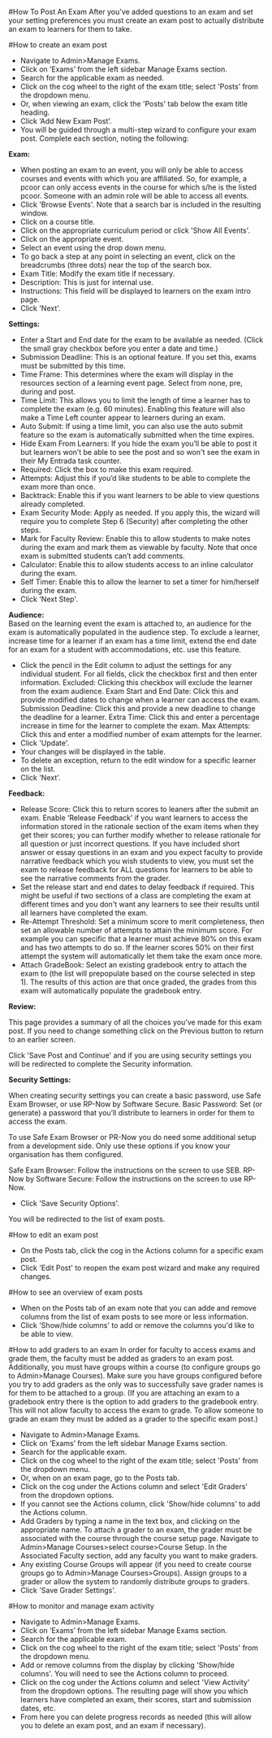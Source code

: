 #How To Post An Exam
After you've added questions to an exam and set your setting preferences you must create an exam post to actually distribute an exam to learners for them to take.

#How to create an exam post
* Navigate to Admin>Manage Exams.
* Click on ‘Exams’ from the left sidebar Manage Exams section.
* Search for the applicable exam as needed.
* Click on the cog wheel to the right of the exam title; select 'Posts' from the dropdown menu.
* Or, when viewing an exam, click the 'Posts' tab below the exam title heading.
* Click ‘Add New Exam Post’.
* You will be guided through a multi-step wizard to configure your exam post.  Complete each section, noting the following:  

**Exam:**  

* When posting an exam to an event, you will only be able to access courses and events with which you are affiliated.  So, for example, a pcoor can only access events in the course for which s/he is the listed pcoor.  Someone with an admin role will be able to access all events.  
* Click 'Browse Events'.  Note that a search bar is included in the resulting window.
* Click on a course title.
* Click on the appropriate curriculum period or click 'Show All Events'.  
* Click on the appropriate event.
* Select an event using the drop down menu.  
* To go back a step at any point in selecting an event, click on the breadcrumbs (three dots) near the top of the search box.
* Exam Title: Modify the exam title if necessary.
* Description: This is just for internal use.
* Instructions: This field will be displayed to learners on the exam intro page.
* Click 'Next'.  

**Settings:**  

* Enter a Start and End date for the exam to be available as needed. (Click the small gray checkbox before you enter a date and time.)  
* Submission Deadline: This is an optional feature.  If you set this, exams must be submitted by this time.
* Time Frame: This determines where the exam will display in the resources section of a learning event page. Select from none, pre, during and post.
* Time Limit: This allows you to limit the length of time a learner has to complete the exam (e.g. 60 minutes).  Enabling this feature will also make a Time Left counter appear to learners during an exam.  
* Auto Submit: If using a time limit, you can also use the auto submit feature so the exam is automatically submitted when the time expires.  
* Hide Exam From Learners: If you hide the exam you’ll be able to post it but learners won’t be able to see the post and so won't see the exam in their My Entrada task counter.  
* Required: Click the box to make this exam required.
* Attempts: Adjust this if you’d like students to be able to complete the exam more than once.
* Backtrack: Enable this if you want learners to be able to view questions already completed.
* Exam Security Mode: Apply as needed.  If you apply this, the wizard will require you to complete Step 6 (Security) after completing the other steps.
* Mark for Faculty Review: Enable this to allow students to make notes during the exam and mark them as viewable by faculty.  Note that once exam is submitted students can’t add comments.
* Calculator: Enable this to allow students access to an inline calculator during the exam.
* Self Timer: Enable this to allow the learner to set a timer for him/herself during the exam.
* Click 'Next Step'.  

**Audience:**  
Based on the learning event the exam is attached to, an audience for the exam is automatically populated in the audience step.  To exclude a learner, increase time for a learner if an exam has a time limit, extend the end date for an exam for a student with accommodations, etc. use this feature.  

* Click the pencil in the Edit column to adjust the settings for any individual student.  For all fields, click the checkbox first and then enter information.
Excluded: Clicking this checkbox will exclude the learner from the exam audience.
Exam Start and End Date: Click this and provide modified dates to change when a learner can access the exam.
Submission Deadline: Click this and provide a new deadline to change the deadline for a learner.
Extra Time: Click this and enter a percentage increase in time for the learner to complete the exam.
Max Attempts: Click this and enter a modified number of exam attempts for the learner.
* Click 'Update'.
* Your changes will be displayed in the table.
* To delete an exception, return to the edit window for a specific learner on the list.
* Click 'Next'.  

**Feedback:**  

* Release Score: Click this to return scores to leaners after the submit an exam.  Enable ‘Release Feedback’ if you want learners to access the information stored in the rationale section of the exam items when they get their scores; you can further modify whether to release rationale for all question or just incorrect questions.  If you have included short answer or essay questions in an exam and you expect faculty to provide narrative feedback which you wish students to view, you must set the exam to release feedback for ALL questions for learners to be able to see the narrative comments from the grader.
* Set the release start and end dates to delay feedback if required.  This might be useful if two sections of a class are completing the exam at different times and you don't want any learners to see their results until all learners have completed the exam.
* Re-Attempt Threshold: Set a minimum score to merit completeness, then set an allowable number of attempts to attain the minimum score.  For example you can specific that a learner must achieve 80% on this exam and has two attempts to do so.  If the learner scores 50% on their first attempt the system will automatically let them take the exam once more.
* Attach GradeBook: Select an existing gradebook entry to attach the exam to (the list will prepopulate based on the course selected in step 1).  The results of this action are that once graded, the grades from this exam will automatically populate the gradebook entry.  

**Review:**  

This page provides a summary of all the choices you’ve made for this exam post.  If you need to change something click on the Previous button to return to an earlier screen.

Click 'Save Post and Continue' and if you are using security settings you will be redirected to complete the Security information.

**Security Settings:**  

When creating security settings you can create a basic password, use Safe Exam Browser, or use RP-Now by Software Secure.
Basic Password: Set (or generate) a password that you’ll distribute to learners in order for them to access the exam.

To use Safe Exam Browser or PR-Now you do need some additional setup from a development side.  Only use these options if you know your organisation has them configured.

Safe Exam Browser: Follow the instructions on the screen to use SEB.
RP-Now by Software Secure: Follow the instructions on the screen to use RP-Now.  
* Click 'Save Security Options'.

You will be redirected to the list of exam posts.

#How to edit an exam post  
* On the Posts tab, click the cog in the Actions column for a specific exam post.  
* Click 'Edit Post' to reopen the exam post wizard and make any required changes.

#How to see an overview of exam posts  
* When on the Posts tab of an exam note that you can adde and remove columns from the list of exam posts to see more or less information.  
* Click 'Show/hide columns' to add or remove the columns you'd like to be able to view.  

#How to add graders to an exam
In order for faculty to access exams and grade them, the faculty must be added as graders to an exam post.  Additionally, you must have groups within a course (to configure groups go to Admin>Manage Courses).  Make sure you have groups configured before you try to add graders as the only was to successfully save grader names is for them to be attached to a group.  (If you are attaching an exam to a gradebook entry there is the option to add graders to the gradebook entry.  This will not allow faculty to access the exam to grade.  To allow someone to grade an exam they must be added as a grader to the specific exam post.)  

* Navigate to Admin>Manage Exams.
* Click on ‘Exams’ from the left sidebar Manage Exams section.
* Search for the applicable exam.
* Click on the cog wheel to the right of the exam title; select 'Posts' from the dropdown menu.
* Or, when on an exam page, go to the Posts tab.
* Click on the cog under the Actions column and select 'Edit Graders' from the dropdown options.  
* If you cannot see the Actions column, click 'Show/hide columns' to add the Actions column.
* Add Graders by typing a name in the text box, and clicking on the appropriate name.  To attach a grader to an exam, the grader must be associated with the course through the course setup page.  Navigate to Admin>Manage Courses>select course>Course Setup.  In the Associated Faculty section, add any faculty you want to make graders.
* Any existing Course Groups will appear (if you need to create course groups go to Admin>Manage Courses>Groups).  Assign groups to a grader or allow the system to randomly distribute groups to graders.  
* Click 'Save Grader Settings'.

#How to monitor and manage exam activity
* Navigate to Admin>Manage Exams.
* Click on ‘Exams’ from the left sidebar Manage Exams section.
* Search for the applicable exam.
* Click on the cog wheel to the right of the exam title; select 'Posts' from the dropdown menu.
* Add or remove columns from the display by clicking 'Show/hide columns'.  You will need to see the Actions column to proceed.
* Click on the cog under the Actions column and select 'View Activity' from the dropdown options. The resulting page will show you which learners have completed an exam, their scores, start and submission dates, etc.  
* From here you can delete progress records as needed (this will allow you to delete an exam post, and an exam if necessary).

